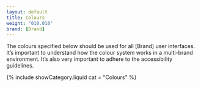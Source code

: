 ```yaml
---
layout: default
title: Colours
weight: "010.010"
brand: [Brand]
---
```


<div class="row">
	<div class="col-sm-8 col-sm-offset-4 category-head lead">
		The colours specified below should be used for all [Brand] user interfaces. It&rsquo;s important to understand how the colour system works in a multi-brand
		environment. It&rsquo;s also very important to adhere to the accessibility guidelines.
	</div>
</div>

{% include showCategory.liquid  cat = "Colours" %}